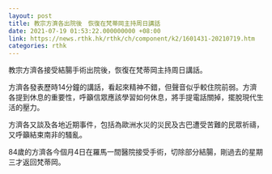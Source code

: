 ```yaml
---
layout: post
title: 教宗方濟各出院後　恢復在梵蒂岡主持周日講話
date: 2021-07-19 01:53:22.000000000 +08:00
link: https://news.rthk.hk/rthk/ch/component/k2/1601431-20210719.htm
categories: rthk
---
```


教宗方濟各接受結腸手術出院後，恢復在梵蒂岡主持周日講話。

方濟各發表歷時14分鐘的講話，看起來精神不錯，但聲音似乎較住院前弱。方濟各提到休息的重要性，呼籲信眾應該學習如何休息，將手提電話關掉，擺脫現代生活的壓力。

方濟各又談及各地近期事件，包括為歐洲水災的災民及古巴遭受苦難的民眾祈禱，又呼籲結束南非的騷亂。

84歲的方濟各今個月4日在羅馬一間醫院接受手術，切除部分結腸，剛過去的星期三才返回梵蒂岡。
